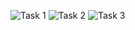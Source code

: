 ![Task 1](https://user-images.githubusercontent.com/123944620/215458532-b120b6bb-304b-42fb-9648-54ac5568b2d2.png)
![Task 2](https://user-images.githubusercontent.com/123944620/215458952-7541f09b-fc27-4cec-b3b8-110cc354eff8.png)
![Task 3](https://user-images.githubusercontent.com/123944620/215459133-49246976-7f4b-4506-b226-4682b8a4c7a2.png)
